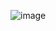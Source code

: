 ![image](https://user-images.githubusercontent.com/77121931/223373680-5f0be01a-946f-4f04-8f59-85a70fff50af.png)
